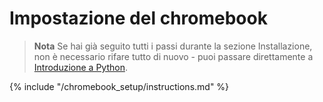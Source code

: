 # Impostazione del chromebook

> **Nota** Se hai già seguito tutti i passi durante la sezione Installazione, non è necessario rifare tutto di nuovo - puoi passare direttamente a [Introduzione a Python](../python_introduction/README.md).

{% include "/chromebook_setup/instructions.md" %}